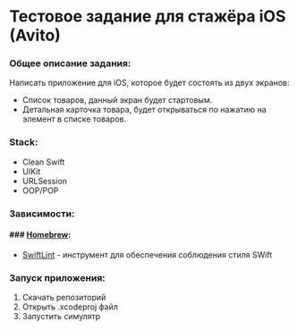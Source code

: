 # Тестовое задание для стажёра iOS (Avito)

### Общее описание задания:
Написать приложение для iOS, которое будет состоять из двух экранов: 
- Список товаров, данный экран будет стартовым.
- Детальная карточка товара, будет открываться по нажатию на элемент в списке товаров.

### Stack:
 - Clean Swift
 - UIKit
 - URLSession
 - OOP/POP

### Зависимости:
#### ### [Homebrew](https://brew.sh/):
- [SwiftLint](https://github.com/realm/SwiftLint) - инструмент для обеспечения соблюдения стиля SWift

### Запуск приложения:
1. Скачать репозиторий
2. Открыть .xcodeproj файл
3. Запустить симулятр


